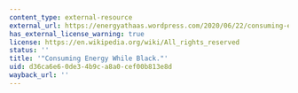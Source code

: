 ```yaml
---
content_type: external-resource
external_url: https://energyathaas.wordpress.com/2020/06/22/consuming-energy-while-black/
has_external_license_warning: true
license: https://en.wikipedia.org/wiki/All_rights_reserved
status: ''
title: '"Consuming Energy While Black."'
uid: d36ca6e6-0de3-4b9c-a8a0-cef00b813e8d
wayback_url: ''
---
```

